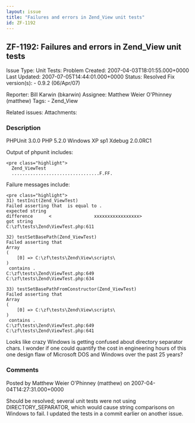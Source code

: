 ```yaml
---
layout: issue
title: "Failures and errors in Zend_View unit tests"
id: ZF-1192
---
```


ZF-1192: Failures and errors in Zend\_View unit tests
-----------------------------------------------------

 Issue Type: Unit Tests: Problem Created: 2007-04-03T18:01:55.000+0000 Last Updated: 2007-07-05T14:44:01.000+0000 Status: Resolved Fix version(s): - 0.9.2 (06/Apr/07)
 
 Reporter:  Bill Karwin (bkarwin)  Assignee:  Matthew Weier O'Phinney (matthew)  Tags: - Zend\_View
 
 Related issues: 
 Attachments: 
### Description

PHPUnit 3.0.0 PHP 5.2.0 Windows XP sp1 Xdebug 2.0.0RC1

Output of phpunit includes:

 
    <pre class="highlight">
      Zend_ViewTest
      .................................F.FF.


Failure messages include:

 
    <pre class="highlight">
    31) testInit(Zend_ViewTest)
    Failed asserting that  is equal to .
    expected string 
    difference      <                xxxxxxxxxxxxxxxxx>
    got string      
    C:\zf\tests\Zend\ViewTest.php:611
    
    32) testSetBasePath(Zend_ViewTest)
    Failed asserting that 
    Array
    (
        [0] => C:\zf\tests\Zend\View\scripts\
    )
     contains .
    C:\zf\tests\Zend\ViewTest.php:649
    C:\zf\tests\Zend\ViewTest.php:634
    
    33) testSetBasePathFromConstructor(Zend_ViewTest)
    Failed asserting that 
    Array
    (
        [0] => C:\zf\tests\Zend\View\scripts\
    )
     contains .
    C:\zf\tests\Zend\ViewTest.php:649
    C:\zf\tests\Zend\ViewTest.php:641


Looks like crazy Windows is getting confused about directory separator chars. I wonder if one could quantify the cost in engineering hours of this one design flaw of Microsoft DOS and Windows over the past 25 years?

 

 

### Comments

Posted by Matthew Weier O'Phinney (matthew) on 2007-04-04T14:27:31.000+0000

Should be resolved; several unit tests were not using DIRECTORY\_SEPARATOR, which would cause string comparisons on Windows to fail. I updated the tests in a commit earlier on another issue.

 

 